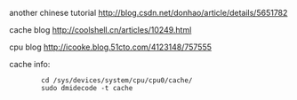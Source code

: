 another chinese tutorial http://blog.csdn.net/donhao/article/details/5651782

cache blog http://coolshell.cn/articles/10249.html

cpu blog http://icooke.blog.51cto.com/4123148/757555

cache info: 

            cd /sys/devices/system/cpu/cpu0/cache/
            sudo dmidecode -t cache
